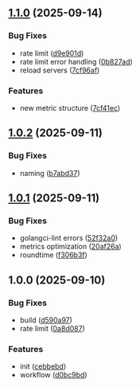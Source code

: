 ## [1.1.0](https://github.com/yggdrion/sqts/compare/v1.0.2...v1.1.0) (2025-09-14)

### Bug Fixes

* rate limit ([d9e901d](https://github.com/yggdrion/sqts/commit/d9e901d527d042e650136f5190b6c03eab5e7f2f))
* rate limit error handling ([0b827ad](https://github.com/yggdrion/sqts/commit/0b827ad0f834e950d62a9555304f45b5ea7e0c63))
* reload servers ([7cf96af](https://github.com/yggdrion/sqts/commit/7cf96afe93847890cf7759132528d81506e22bae))

### Features

* new metric structure ([7cf41ec](https://github.com/yggdrion/sqts/commit/7cf41ec6d929bb4c8930160c824d78ff281b0fd5))

## [1.0.2](https://github.com/yggdrion/sqts/compare/v1.0.1...v1.0.2) (2025-09-11)

### Bug Fixes

* naming ([b7abd37](https://github.com/yggdrion/sqts/commit/b7abd371ec9e6c2c9bbe49188a9a17292cd8c9d3))

## [1.0.1](https://github.com/yggdrion/sqts/compare/v1.0.0...v1.0.1) (2025-09-11)

### Bug Fixes

* golangci-lint errors ([52f32a0](https://github.com/yggdrion/sqts/commit/52f32a0b77590ef87512584b89a048fff813babb))
* metrics optimization ([20af26a](https://github.com/yggdrion/sqts/commit/20af26abc9f83f5058bcf1c7f8672e8b2ff01276))
* roundtime ([f306b3f](https://github.com/yggdrion/sqts/commit/f306b3f1303913b26a42cb0c1f7f7b9d0aa30815))

## 1.0.0 (2025-09-10)

### Bug Fixes

* build ([d590a97](https://github.com/yggdrion/sqts/commit/d590a97576703e34bec1c715dda8b8a7f8ea06c5))
* rate limit ([0a8d087](https://github.com/yggdrion/sqts/commit/0a8d0877cbf1d5b2c2780c015810b054d3f87d6a))

### Features

* init ([cebbebd](https://github.com/yggdrion/sqts/commit/cebbebd86c42f8c5f025f7d55c6d73ecc33c4af0))
* workflow ([d0bc9bd](https://github.com/yggdrion/sqts/commit/d0bc9bdca249a43bdb628b1b197c33f963eb472c))

